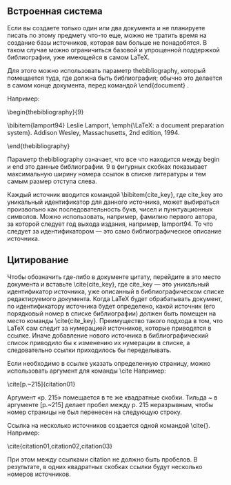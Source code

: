 ## Встроенная система

Если вы создаете только один или два документа и не планируете писать по этому предмету что-то еще, можно не тратить время на создание базы источников, которая вам больше не понадобятся. В таком случае можно ограничиться базовой и упрощенной поддержкой библиографии, уже имеющейся в самом LaTeX.

Для этого можно использовать параметр thebibliography, который помещается туда, где должна быть библиография; обычно это делается в самом конце документа, перед командой \end{document} .

Например:

\begin{thebibliography}{9}

 \bibitem{lamport94} Leslie Lamport, \emph{\LaTeX: a document preparation system}. Addison Wesley, Massachusetts, 2nd edition, 1994. 
 
 \end{thebibliography}

Параметр thebibliography означает, что все что находится между begin и end это данные библиографии. 9 в фигурных скобках показывает максимальную ширину номера ссылок в списке литературы и тем самым размер отступа слева.

Каждый источник вводится командой \bibitem{cite_key}, где cite_key это уникальный идентификатор для данного источника, может выбираться произвольно как последовательность букв, чисел и пунктуационных символов. Можно использовать, например, фамилию первого автора, за которой следует год выхода издания, например, lamport94. То что следует за идентификатором — это само библиографическое описание источника.

## Цитирование

Чтобы обозначить где-либо в документе цитату, перейдите в это место документа и вставьте \cite{cite_key}, где cite_key — это уникальный идентификатор источника, уже описанный в библиографическом списке редактируемого документа. Когда LaTeX будет обрабатывать документ, по идентификатору источника будет определено, какой источник (его порядковый номер в списке библиографии) должен быть помещен на место команды \cite{cite_key}. Преимущество такого подхода в том, что LaTeX сам следит за нумерацией источников, которые приводятся в ссылке. Иначе добавление нового источника в библиографический список приводило бы к изменению их нумерации в списке, а следовательно ссылки приходилось бы переделывать.

Если необходимо в ссылке указать определенную страницу, можно использовать аргумент для команды \cite Например:

\cite[p.~215]{citation01}

Аргумент «p. 215» помещается в те же квадратные скобки. Тильда ~ в аргументе [p.~215] делает пробел между p. 215 неразрывным, чтобы номер страницы не был перенесен на следующую строку.

Ссылка на несколько источников создается одной командой \cite{}. Например:

\cite{citation01,citation02,citation03}

При этом между ссылками citation не должно быть пробелов. В результате, в одних квадратных скобках ссылки будут несколько номеров источников.